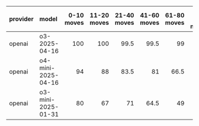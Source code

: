 | provider   | model              |   0-10 moves |   11-20 moves |   21-40 moves |   41-60 moves |   61-80 moves |   81-100 moves |
|:-----------|:-------------------|-------------:|--------------:|--------------:|--------------:|--------------:|---------------:|
| openai     | o3-2025-04-16      |          100 |           100 |          99.5 |          99.5 |          99   |             98 |
| openai     | o4-mini-2025-04-16 |           94 |            88 |          83.5 |          81   |          66.5 |             65 |
| openai     | o3-mini-2025-01-31 |           80 |            67 |          71   |          64.5 |          49   |             43 |